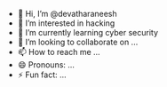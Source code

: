 - 👋 Hi, I’m @devatharaneesh
- 👀 I’m interested in hacking 
- 🌱 I’m currently learning cyber security
- 💞️ I’m looking to collaborate on ...
- 📫 How to reach me ...
- 😄 Pronouns: ...
- ⚡ Fun fact: ...

<!---
devatharaneesh/devatharaneesh is a ✨ special ✨ repository because its `README.md` (this file) appears on your GitHub profile.
You can click the Preview link to take a look at your changes.
--->

